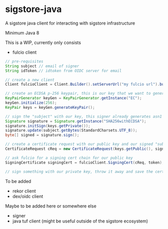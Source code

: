 # sigstore-java
A sigstore java client for interacting with sigstore infrastructure

Minimum Java 8

This is a WIP, currently only consists
- fulcio client

```java
// pre-requisites
String subject // email of signer
String idToken // idtoken from OIDC server for email

// create a new client
Client fulcioClient = Client.Builder().setServerUrl("my fulcio url").build();

// create an ECDSA p-256 keypair, this is our key that we want to generate certs for
KeyPairGenerator keyGen = KeyPairGenerator.getInstance("EC");
keyGen.initialize(256);
KeyPair keys = keyGen.generateKeyPair();

// sign the "subject" with our key, this signer already generates asn1 notation
Signature signature = Signature.getInstance("SHA256withECDSA");
signature.initSign(keys.getPrivate());
signature.update(subject.getBytes(StandardCharsets.UTF_8));
byte[] signed = signature.sign();

// create a certificate request with our public key and our signed "subject"
CertificateRequest cReq = new CertificateRequest(keys.getPublic(), signed);

// ask fulcio for a signing cert chain for our public key
SigningCertificate signingCert = fulcioClient.SigningCert(cReq, token);

// sign something with our private key, throw it away and save the cert with the artifact
```

To be added
- rekor client
- dex/oidc client

Maybe to be added here or somewhere else
- signer
- java tuf client (might be useful outside of the sigstore ecosystem)
